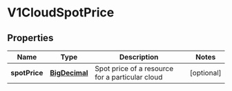 # V1CloudSpotPrice

## Properties
Name | Type | Description | Notes
------------ | ------------- | ------------- | -------------
**spotPrice** | [**BigDecimal**](BigDecimal.md) | Spot price of a resource for a particular cloud |  [optional]
